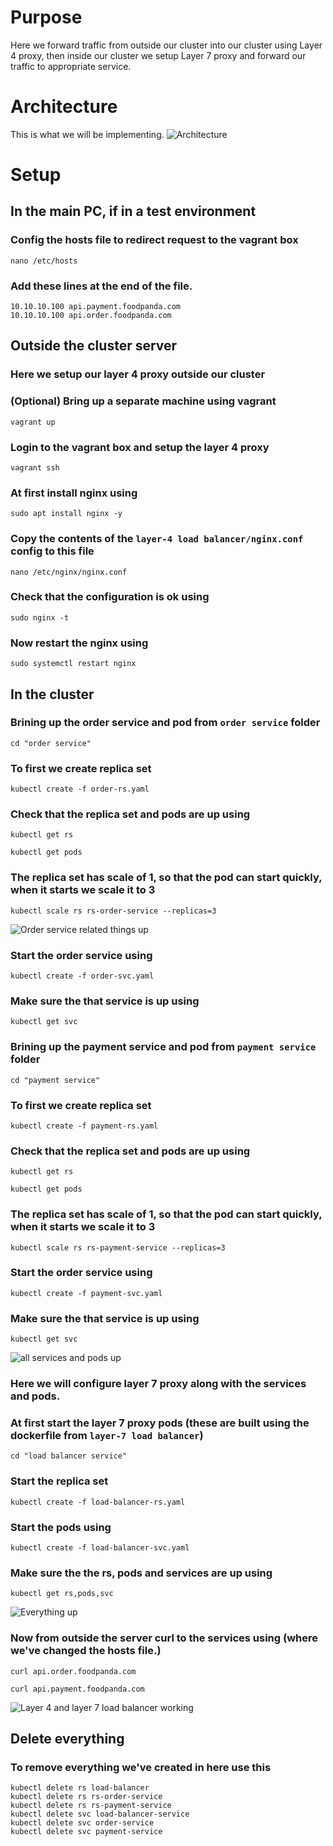# Purpose
Here we forward traffic from outside our cluster into our cluster using Layer 4 proxy, then inside our cluster we setup Layer 7 proxy and forward our traffic to appropriate service.

# Architecture
This is what we will be implementing.
![Architecture](https://raw.githubusercontent.com/minhaz1217/devops-notes/master/38.%20simulate%20ingress%20with%20nginx/images/01.%20simulating%20ingress%20with%20nginx.png)

# Setup
## In the main PC, if in a test environment
### Config the hosts file to redirect request to the vagrant box
`nano /etc/hosts`

### Add these lines at the end of the file.
```
10.10.10.100 api.payment.foodpanda.com
10.10.10.100 api.order.foodpanda.com
```

## Outside the cluster server
### Here we setup our layer 4 proxy outside our cluster
### (Optional) Bring up a separate machine using vagrant
`vagrant up`

### Login to the vagrant box and setup the layer 4 proxy
`vagrant ssh`

### At first install nginx using
`sudo apt install nginx -y`

### Copy the contents of the `layer-4 load balancer/nginx.conf` config to this file
`nano /etc/nginx/nginx.conf`

### Check that the configuration is ok using
`sudo nginx -t`

### Now restart the nginx using
`sudo systemctl restart nginx`


## In the cluster

### Brining up the order service and pod from `order service` folder
`cd "order service"`
### To first we create replica set
`kubectl create -f order-rs.yaml`

### Check that the replica set and pods are up using
`kubectl get rs`

`kubectl get pods`

### The replica set has scale of 1, so that the pod can start quickly, when it starts we scale it to 3
`kubectl scale rs rs-order-service --replicas=3`

![Order service related things up](https://raw.githubusercontent.com/minhaz1217/devops-notes/master/38.%20simulate%20ingress%20with%20nginx/images/02.%20order%20pods%20up.png)

### Start the order service using
`kubectl create -f order-svc.yaml`

### Make sure the that service is up using
`kubectl get svc`


### Brining up the payment service and pod from `payment service` folder
`cd "payment service"`
### To first we create replica set
`kubectl create -f payment-rs.yaml`

### Check that the replica set and pods are up using
`kubectl get rs`

`kubectl get pods`

### The replica set has scale of 1, so that the pod can start quickly, when it starts we scale it to 3
`kubectl scale rs rs-payment-service --replicas=3`


### Start the order service using
`kubectl create -f payment-svc.yaml`

### Make sure the that service is up using
`kubectl get svc`

![all services and pods up](https://raw.githubusercontent.com/minhaz1217/devops-notes/master/38.%20simulate%20ingress%20with%20nginx/images/03.%20all%20pods%20rs%20and%20services%20are%20up.png)

### Here we will configure layer 7 proxy along with the services and pods.

### At first start the layer 7 proxy pods (these are built using the dockerfile from `layer-7 load balancer`) 
`cd "load balancer service"`

### Start the replica set
`kubectl create -f load-balancer-rs.yaml`

### Start the pods using
`kubectl create -f load-balancer-svc.yaml`

### Make sure the the rs, pods and services are up using
`kubectl get rs,pods,svc`

![Everything up](https://raw.githubusercontent.com/minhaz1217/devops-notes/master/38.%20simulate%20ingress%20with%20nginx/images/04.%20every%20thing%20is%20up.png)

### Now from outside the server curl to the services using (where we've changed the hosts file.)
`curl api.order.foodpanda.com`

`curl api.payment.foodpanda.com`

<!-- for (($i = 0); $i -lt 10; $i++){ 
    curl.exe api.order.foodpanda.com
    "" 
}

for (($i = 0); $i -lt 10; $i++){ 
    curl.exe api.payment.foodpanda.com
    "" 
} -->

![Layer 4 and layer 7 load balancer working](https://raw.githubusercontent.com/minhaz1217/devops-notes/master/38.%20simulate%20ingress%20with%20nginx/images/05.%20working%20correctly.png)


## Delete everything
### To remove everything we've created in here use this
```
kubectl delete rs load-balancer
kubectl delete rs rs-order-service
kubectl delete rs rs-payment-service
kubectl delete svc load-balancer-service
kubectl delete svc order-service
kubectl delete svc payment-service
```
